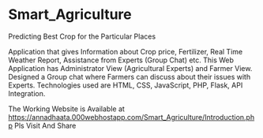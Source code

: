# Smart_Agriculture
Predicting Best Crop for the Particular Places


Application that gives Information about Crop price, Fertilizer, Real Time Weather Report, Assistance from Experts (Group Chat) etc. 
This Web Application has Administrator View (Agricultural Experts) and Farmer View. 
Designed a Group chat where Farmers can discuss about their issues with Experts. 
Technologies used are HTML, CSS, JavaScript, PHP, Flask, API Integration. 

The Working Website is Available at https://annadhaata.000webhostapp.com/Smart_Agriculture/Introduction.php
Pls Visit And Share
